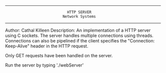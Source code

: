 *******************************************************************************

                                HTTP SERVER
                              Network Systems

*******************************************************************************
Author: Cathal Killeen
Description: An implementation of a HTTP server using C sockets. The server
handles multiple connections using threads. Connections can also be pipelined
if the client specifies the "Connection: Keep-Alive" header in the HTTP request.


Only GET requests have been handled on the server.


Run the server by typing './webServer'
